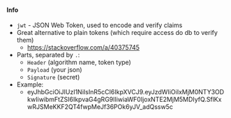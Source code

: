 #### Info
* `jwt` - JSON Web Token, used to encode and verify claims
* Great alternative to plain tokens (which require access do db to verify them)
    * https://stackoverflow.com/a/40375745
* Parts, separated by `.`:
    * `Header` (algorithm name, token type)
    * `Payload` (your json)
    * `Signature` (secret)
* Example:
    * eyJhbGciOiJIUzI1NiIsInR5cCI6IkpXVCJ9.eyJzdWIiOiIxMjM0NTY3ODkwIiwibmFtZSI6IkpvaG4gRG9lIiwiaWF0IjoxNTE2MjM5MDIyfQ.SflKxwRJSMeKKF2QT4fwpMeJf36POk6yJV_adQssw5c
